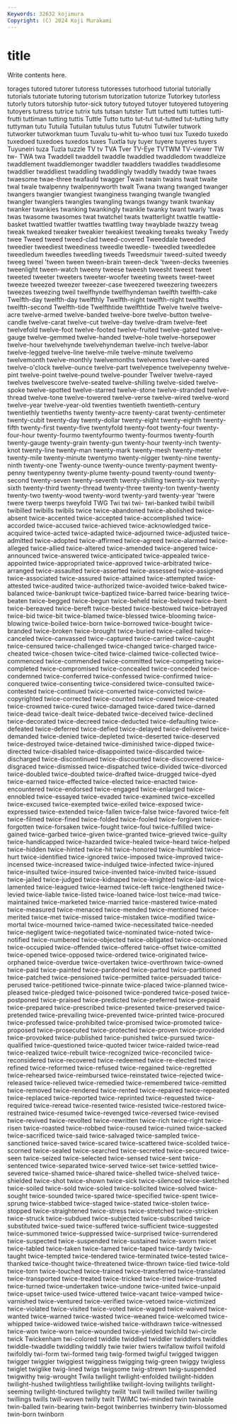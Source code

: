 ```yaml
---
Keywords: 32632 kojimura
Copyright: (C) 2024 Koji Murakami
---
```


# title

Write contents here.



torages tutored tutorer tutoress tutoresses tutorhood tutorial tutorially
tutorials tutoriate tutoring tutorism tutorization tutorize Tutorkey tutorless tutorly tutors
tutorship tutor-sick tutory tutoyed tutoyer tutoyered tutoyering tutoyers tutress tutrice
tutrix tuts tutsan tutster Tutt tutted tutti tutties tutti-frutti tuttiman
tutting tuttis Tuttle Tutto tutto tut-tut tut-tutted tut-tutting tutty tuttyman
tutu Tutuila Tutuilan tutulus tutus Tututni Tutwiler tutwork tutworker tutworkman
tuum Tuvalu tu-whit tu-whoo tuwi tux Tuxedo tuxedo tuxedoed tuxedoes
tuxedos tuxes Tuxtla tuy tuyer tuyere tuyeres tuyers Tuyuneiri tuza
Tuzla tuzzle TV tv TVA Tver TV-Eye TVTWM TV-viewer TW
tw- TWA twa Twaddell twaddell twaddle twaddled twaddledom twaddleize twaddlement
twaddlemonger twaddler twaddlers twaddles twaddlesome twaddlier twaddliest twaddling twaddlingly twaddly
twaddy twae twaes twaesome twae-three twafauld twagger Twain twain twains
twait twaite twal twale twalpenny twalpennyworth twalt Twana twang twanged
twanger twangers twangier twangiest twanginess twanging twangle twangled twangler twanglers
twangles twangling twangs twangy twank twankay twanker twankies twanking twankingly
twankle twanky twant twarly 'twas twas twasome twasomes twat twatchel
twats twatterlight twattle twattle-basket twattled twattler twattles twattling tway twayblade
twazzy tweag tweak tweaked tweaker tweakier tweakiest tweaking tweaks tweaky
Twedy twee Tweed tweed tweed-clad tweed-covered Tweeddale tweeded tweedier tweediest
tweediness tweedle tweedle- tweedled tweedledee tweedledum tweedles tweedling tweeds Tweedsmuir
tweed-suited tweedy tweeg tweel 'tween tween tween-brain tween-deck 'tween-decks tweenies
tweenlight tween-watch tweeny tweese tweesh tweesht tweest tweet tweeted tweeter
tweeters tweeter-woofer tweeting tweets tweet-tweet tweeze tweezed tweezer tweezer-case tweezered
tweezering tweezers tweezes tweezing tweil twelfhynde twelfhyndeman twelfth twelfth-cake Twelfth-day
twelfth-day twelfthly Twelfth-night twelfth-night twelfths twelfth-second Twelfth-tide Twelfthtide twelfthtide Twelve
twelve twelve-acre twelve-armed twelve-banded twelve-bore twelve-button twelve-candle twelve-carat twelve-cut twelve-day
twelve-dram twelve-feet twelvefold twelve-foot twelve-footed twelve-fruited twelve-gated twelve-gauge twelve-gemmed twelve-handed
twelve-hole twelve-horsepower twelve-hour twelvehynde twelvehyndeman twelve-inch twelve-labor twelve-legged twelve-line twelve-mile
twelve-minute twelvemo twelvemonth twelve-monthly twelvemonths twelvemos twelve-oared twelve-o'clock twelve-ounce twelve-part
twelvepence twelvepenny twelve-pint twelve-point twelve-pound twelve-pounder Twelver twelve-rayed twelves twelvescore
twelve-seated twelve-shilling twelve-sided twelve-spoke twelve-spotted twelve-starred twelve-stone twelve-stranded twelve-thread twelve-tone
twelve-towered twelve-verse twelve-wired twelve-word twelve-year twelve-year-old twenties twentieth twentieth-century twentiethly
twentieths twenty twenty-acre twenty-carat twenty-centimeter twenty-cubit twenty-day twenty-dollar twenty-eight twenty-eighth
twenty-fifth twenty-first twenty-five twentyfold twenty-foot twenty-four twenty-four-hour twenty-fourmo twentyfourmo twenty-fourmos
twenty-fourth twenty-gauge twenty-grain twenty-gun twenty-hour twenty-inch twenty-knot twenty-line twenty-man twenty-mark
twenty-mesh twenty-meter twenty-mile twenty-minute twentymo twenty-nigger twenty-nine twenty-ninth twenty-one Twenty-ounce
twenty-ounce twenty-payment twenty-penny twentypenny twenty-plume twenty-pound twenty-round twenty-second twenty-seven twenty-seventh
twenty-shilling twenty-six twenty-sixth twenty-third twenty-thread twenty-three twenty-ton twenty-twenty twenty-two twenty-wood
twenty-word twenty-yard twenty-year 'twere twere twerp twerps tweyfold TWG Twi
twi twi- twi-banked twibil twibill twibilled twibills twibils twice twice-abandoned
twice-abolished twice-absent twice-accented twice-accepted twice-accomplished twice-accorded twice-accused twice-achieved twice-acknowledged twice-acquired
twice-acted twice-adapted twice-adjourned twice-adjusted twice-admitted twice-adopted twice-affirmed twice-agreed twice-alarmed twice-alleged
twice-allied twice-altered twice-amended twice-angered twice-announced twice-answered twice-anticipated twice-appealed twice-appointed twice-appropriated
twice-approved twice-arbitrated twice-arranged twice-assaulted twice-asserted twice-assessed twice-assigned twice-associated twice-assured twice-attained
twice-attempted twice-attested twice-audited twice-authorized twice-avoided twice-baked twice-balanced twice-bankrupt twice-baptized twice-barred
twice-bearing twice-beaten twice-begged twice-begun twice-beheld twice-beloved twice-bent twice-bereaved twice-bereft twice-bested
twice-bestowed twice-betrayed twice-bid twice-bit twice-blamed twice-blessed twice-blooming twice-blowing twice-boiled twice-born
twice-borrowed twice-bought twice-branded twice-broken twice-brought twice-buried twice-called twice-canceled twice-canvassed twice-captured
twice-carried twice-caught twice-censured twice-challenged twice-changed twice-charged twice-cheated twice-chosen twice-cited twice-claimed
twice-collected twice-commenced twice-commended twice-committed twice-competing twice-completed twice-compromised twice-concealed twice-conceded twice-condemned
twice-conferred twice-confessed twice-confirmed twice-conquered twice-consenting twice-considered twice-consulted twice-contested twice-continued twice-converted
twice-convicted twice-copyrighted twice-corrected twice-counted twice-cowed twice-created twice-crowned twice-cured twice-damaged twice-dared
twice-darned twice-dead twice-dealt twice-debated twice-deceived twice-declined twice-decorated twice-decreed twice-deducted twice-defaulting
twice-defeated twice-deferred twice-defied twice-delayed twice-delivered twice-demanded twice-denied twice-depleted twice-deserted twice-deserved
twice-destroyed twice-detained twice-diminished twice-dipped twice-directed twice-disabled twice-disappointed twice-discarded twice-discharged twice-discontinued
twice-discounted twice-discovered twice-disgraced twice-dismissed twice-dispatched twice-divided twice-divorced twice-doubled twice-doubted twice-drafted
twice-drugged twice-dyed twice-earned twice-effected twice-elected twice-enacted twice-encountered twice-endorsed twice-engaged twice-enlarged
twice-ennobled twice-essayed twice-evaded twice-examined twice-excelled twice-excused twice-exempted twice-exiled twice-exposed twice-expressed
twice-extended twice-fallen twice-false twice-favored twice-felt twice-filmed twice-fined twice-folded twice-fooled twice-forgiven
twice-forgotten twice-forsaken twice-fought twice-foul twice-fulfilled twice-gained twice-garbed twice-given twice-granted twice-grieved
twice-guilty twice-handicapped twice-hazarded twice-healed twice-heard twice-helped twice-hidden twice-hinted twice-hit twice-honored
twice-humbled twice-hurt twice-identified twice-ignored twice-imposed twice-improved twice-incensed twice-increased twice-indulged twice-infected
twice-injured twice-insulted twice-insured twice-invented twice-invited twice-issued twice-jailed twice-judged twice-kidnaped twice-knighted
twice-laid twice-lamented twice-leagued twice-learned twice-left twice-lengthened twice-levied twice-liable twice-listed twice-loaned
twice-lost twice-mad twice-maintained twice-marketed twice-married twice-mastered twice-mated twice-measured twice-menaced twice-mended
twice-mentioned twice-merited twice-met twice-missed twice-mistaken twice-modified twice-mortal twice-mourned twice-named twice-necessitated
twice-needed twice-negligent twice-negotiated twice-nominated twice-noted twice-notified twice-numbered twice-objected twice-obligated twice-occasioned
twice-occupied twice-offended twice-offered twice-offset twice-omitted twice-opened twice-opposed twice-ordered twice-originated twice-orphaned
twice-overdue twice-overtaken twice-overthrown twice-owned twice-paid twice-painted twice-pardoned twice-parted twice-partitioned twice-patched
twice-pensioned twice-permitted twice-persuaded twice-perused twice-petitioned twice-pinnate twice-placed twice-planned twice-pleased twice-pledged
twice-poisoned twice-pondered twice-posed twice-postponed twice-praised twice-predicted twice-preferred twice-prepaid twice-prepared twice-prescribed
twice-presented twice-preserved twice-pretended twice-prevailing twice-prevented twice-printed twice-procured twice-professed twice-prohibited twice-promised
twice-promoted twice-proposed twice-prosecuted twice-protected twice-proven twice-provided twice-provoked twice-published twice-punished twice-pursued
twice-qualified twice-questioned twice-quoted twicer twice-raided twice-read twice-realized twice-rebuilt twice-recognized twice-reconciled
twice-reconsidered twice-recovered twice-redeemed twice-re-elected twice-refined twice-reformed twice-refused twice-regained twice-regretted twice-rehearsed
twice-reimbursed twice-reinstated twice-rejected twice-released twice-relieved twice-remedied twice-remembered twice-remitted twice-removed twice-rendered
twice-rented twice-repaired twice-repeated twice-replaced twice-reported twice-reprinted twice-requested twice-required twice-reread twice-resented
twice-resisted twice-restored twice-restrained twice-resumed twice-revenged twice-reversed twice-revised twice-revived twice-revolted twice-rewritten
twice-rich twice-right twice-risen twice-roasted twice-robbed twice-roused twice-ruined twice-sacked twice-sacrificed twice-said
twice-salvaged twice-sampled twice-sanctioned twice-saved twice-scared twice-scattered twice-scolded twice-scorned twice-sealed twice-searched
twice-secreted twice-secured twice-seen twice-seized twice-selected twice-sensed twice-sent twice-sentenced twice-separated twice-served
twice-set twice-settled twice-severed twice-shamed twice-shared twice-shelled twice-shelved twice-shielded twice-shot twice-shown
twice-sick twice-silenced twice-sketched twice-soiled twice-sold twice-soled twice-solicited twice-solved twice-sought twice-sounded
twice-spared twice-specified twice-spent twice-sprung twice-stabbed twice-staged twice-stated twice-stolen twice-stopped twice-straightened
twice-stress twice-stretched twice-stricken twice-struck twice-subdued twice-subjected twice-subscribed twice-substituted twice-sued twice-suffered
twice-sufficient twice-suggested twice-summoned twice-suppressed twice-surprised twice-surrendered twice-suspected twice-suspended twice-sustained twice-sworn
twicet twice-tabled twice-taken twice-tamed twice-taped twice-tardy twice-taught twice-tempted twice-tendered twice-terminated
twice-tested twice-thanked twice-thought twice-threatened twice-thrown twice-tied twice-told twice-torn twice-touched twice-trained
twice-transferred twice-translated twice-transported twice-treated twice-tricked twice-tried twice-trusted twice-turned twice-undertaken twice-undone
twice-united twice-unpaid twice-upset twice-used twice-uttered twice-vacant twice-vamped twice-varnished twice-ventured twice-verified
twice-vetoed twice-victimized twice-violated twice-visited twice-voted twice-waged twice-waived twice-wanted twice-warned twice-wasted
twice-weaned twice-welcomed twice-whipped twice-widowed twice-wished twice-withdrawn twice-witnessed twice-won twice-worn twice-wounded
twice-yielded twichild twi-circle twick Twickenham twi-colored twiddle twiddled twiddler twiddlers
twiddles twiddle-twaddle twiddling twiddly twie twier twiers twifallow twifoil twifold
twifoldly twi-form twi-formed twig twig-formed twigful twigged twiggen twigger twiggier
twiggiest twigginess twigging twig-green twiggy twigless twiglet twiglike twig-lined twigs
twigsome twig-strewn twig-suspended twigwithy twig-wrought Twila twilight twilight-enfolded twilight-hidden twilight-hushed
twilightless twilightlike twilight-loving twilights twilight-seeming twilight-tinctured twilighty twilit 'twill twill
twilled twiller twilling twillings twills twill-woven twilly twilt TWIMC twi-minded
twin twinable twin-balled twin-bearing twin-begot twinberries twinberry twin-blossomed twin-born twinborn
